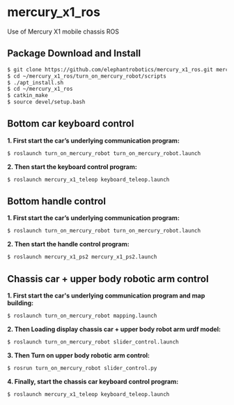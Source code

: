 # mercury_x1_ros
Use of Mercury X1 mobile chassis ROS

## Package Download and Install

```bash
$ git clone https://github.com/elephantrobotics/mercury_x1_ros.git mercury_x1_ros/src
$ cd ~/mercury_x1_ros/turn_on_mercury_robot/scripts
$ ./apt_install.sh
$ cd ~/mercury_x1_ros
$ catkin_make
$ source devel/setup.bash
```

## Bottom car keyboard control

**1. First start the car’s underlying communication program:**

```bash
$ roslaunch turn_on_mercury_robot turn_on_mercury_robot.launch
```

**2. Then start the keyboard control program:**

```bash
$ roslaunch mercury_x1_teleop keyboard_teleop.launch
```

## Bottom handle control

**1. First start the car’s underlying communication program:**

```bash
$ roslaunch turn_on_mercury_robot turn_on_mercury_robot.launch
```

**2. Then start the handle control program:**

```bash
$ roslaunch mercury_x1_ps2 mercury_x1_ps2.launch
```

## Chassis car + upper body robotic arm control

**1. First start the car's underlying communication program and map building:**

```bash
$ roslaunch turn_on_mercury_robot mapping.launch
```

**2. Then Loading display chassis car + upper body robot arm urdf model:**

```bash
$ roslaunch turn_on_mercury_robot slider_control.launch
```

**3. Then Turn on upper body robotic arm control:**

```bash
$ rosrun turn_on_mercury_robot slider_control.py
```

**4. Finally, start the chassis car keyboard control program:**

```bash
$ roslaunch mercury_x1_teleop keyboard_teleop.launch
```

